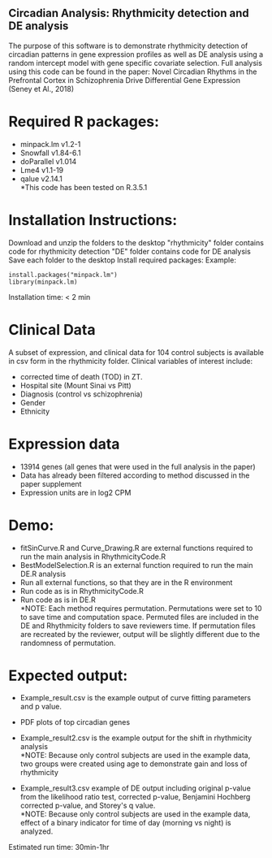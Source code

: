 ## Circadian Analysis: Rhythmicity detection and DE analysis 
The purpose of this software is to demonstrate rhythmicity detection of circadian patterns in gene expression profiles as well as DE analysis using a random intercept model with gene specific covariate selection. Full analysis using this code can be found in the paper: Novel Circadian Rhythms in the Prefrontal Cortex in Schizophrenia Drive Differential Gene Expression (Seney et Al., 2018) 


# Required R packages: 
- minpack.lm v1.2-1
- Snowfall v1.84-6.1
- doParallel v1.014
- Lme4 v1.1-19
- qalue v2.14.1 <br/>
*This code has been tested on R.3.5.1 

# Installation Instructions: 
Download and unzip the folders to the desktop 
"rhythmicity" folder contains code for rhythmicity detection
"DE" folder contains code for DE analysis
Save each folder to the desktop
Install required packages: 
Example:
```
install.packages("minpack.lm") 
library(minpack.lm)
```
Installation time: < 2 min

# Clinical Data
A subset of expression, and clinical data for 104 control subjects is available in csv form in the rhythmicity folder. 
Clinical variables of interest include:
- corrected time of death (TOD) in ZT. 
- Hospital site (Mount Sinai vs Pitt)
- Diagnosis (control vs schizophrenia)
- Gender 
- Ethnicity

# Expression data  
- 13914 genes (all genes that were used in the full analysis in the paper)
- Data has already been filtered according to method discussed in the paper supplement 
- Expression units are in log2 CPM 

# Demo:
- fitSinCurve.R and Curve_Drawing.R are external functions required to run the main analysis in RhythmicityCode.R 
- BestModelSelection.R is an external function required to run the main DE.R analysis
- Run all external functions, so that they are in the R environment 
- Run code as is in RhythmicityCode.R 
- Run code as is in DE.R <br/>
*NOTE: Each method requires permutation. Permutations were set to 10 to save time and computation space. Permuted files are included in the DE and Rhythmicity folders to save reviewers time. If permutation files are recreated by the reviewer, output will be slightly different due to the randomness of permutation. 

# Expected output:
- Example_result.csv is the example output of curve fitting parameters and p value. 
- PDF plots of top circadian genes 
- Example_result2.csv is the example output for the shift in rhythmicity analysis <br/>
*NOTE: Because only control subjects are used in the example data, two groups were created using age to demonstrate gain and loss of rhythmicity 

- Example_result3.csv example of DE output including original p-value from the likelihood ratio test, corrected p-value, Benjamini Hochberg corrected p-value, and Storey's q value. <br/>
*NOTE: Because only control subjects are used in the example data, effect of a binary indicator for time of day (morning vs night) is analyzed. 

Estimated run time: 
30min-1hr

